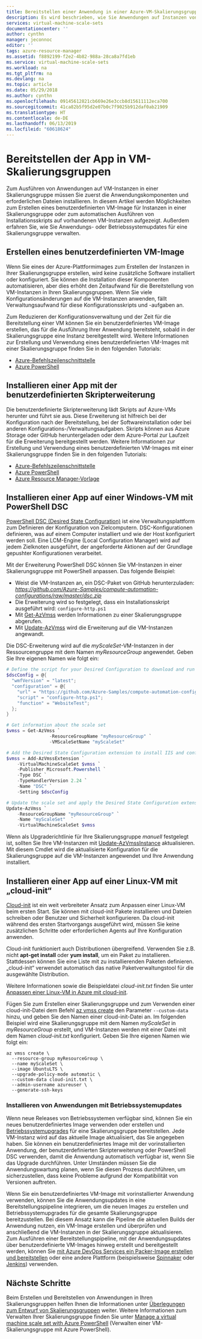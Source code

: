 ```yaml
---
title: Bereitstellen einer Anwendung in einer Azure-VM-Skalierungsgruppe | Microsoft-Dokumentation
description: Es wird beschrieben, wie Sie Anwendungen auf Instanzen von virtuellen Linux- und Windows-Computern in einer Skalierungsgruppe bereitstellen.
services: virtual-machine-scale-sets
documentationcenter: ''
author: cynthn
manager: jeconnoc
editor: ''
tags: azure-resource-manager
ms.assetid: f8892199-f2e2-4b82-988a-28ca8a7fd1eb
ms.service: virtual-machine-scale-sets
ms.workload: na
ms.tgt_pltfrm: na
ms.devlang: na
ms.topic: article
ms.date: 05/29/2018
ms.author: cynthn
ms.openlocfilehash: 09145612821cb669e26e3ccb8d15611112eca700
ms.sourcegitcommit: 41ca82b5f95d2e07b0c7f9025b912daf0ab21909
ms.translationtype: HT
ms.contentlocale: de-DE
ms.lasthandoff: 06/13/2019
ms.locfileid: "60618624"
---
```

# <a name="deploy-your-application-on-virtual-machine-scale-sets"></a>Bereitstellen der App in VM-Skalierungsgruppen

Zum Ausführen von Anwendungen auf VM-Instanzen in einer Skalierungsgruppe müssen Sie zuerst die Anwendungskomponenten und erforderlichen Dateien installieren. In diesem Artikel werden Möglichkeiten zum Erstellen eines benutzerdefinierten VM-Image für Instanzen in einer Skalierungsgruppe oder zum automatischen Ausführen von Installationsskripts auf vorhandenen VM-Instanzen aufgezeigt. Außerdem erfahren Sie, wie Sie Anwendungs- oder Betriebssystemupdates für eine Skalierungsgruppe verwalten.


## <a name="build-a-custom-vm-image"></a>Erstellen eines benutzerdefinierten VM-Image
Wenn Sie eines der Azure-Plattformimages zum Erstellen der Instanzen in Ihrer Skalierungsgruppe erstellen, wird keine zusätzliche Software installiert oder konfiguriert. Sie können die Installation dieser Komponenten automatisieren, aber dies erhöht den Zeitaufwand für die Bereitstellung von VM-Instanzen in Ihren Skalierungsgruppen. Wenn Sie viele Konfigurationsänderungen auf die VM-Instanzen anwenden, fällt Verwaltungsaufwand für diese Konfigurationsskripts und -aufgaben an.

Zum Reduzieren der Konfigurationsverwaltung und der Zeit für die Bereitstellung einer VM können Sie ein benutzerdefiniertes VM-Image erstellen, das für die Ausführung Ihrer Anwendung bereitsteht, sobald in der Skalierungsgruppe eine Instanz bereitgestellt wird. Weitere Informationen zur Erstellung und Verwendung eines benutzerdefinierten VM-Images mit einer Skalierungsgruppe finden Sie in den folgenden Tutorials:

- [Azure-Befehlszeilenschnittstelle](tutorial-use-custom-image-cli.md)
- [Azure PowerShell](tutorial-use-custom-image-powershell.md)


## <a name="already-provisioned"></a>Installieren einer App mit der benutzerdefinierten Skripterweiterung
Die benutzerdefinierte Skripterweiterung lädt Skripts auf Azure-VMs herunter und führt sie aus. Diese Erweiterung ist hilfreich bei der Konfiguration nach der Bereitstellung, bei der Softwareinstallation oder bei anderen Konfigurations-/Verwaltungsaufgaben. Skripts können aus Azure Storage oder GitHub heruntergeladen oder dem Azure-Portal zur Laufzeit für die Erweiterung bereitgestellt werden. Weitere Informationen zur Erstellung und Verwendung eines benutzerdefinierten VM-Images mit einer Skalierungsgruppe finden Sie in den folgenden Tutorials:

- [Azure-Befehlszeilenschnittstelle](tutorial-install-apps-cli.md)
- [Azure PowerShell](tutorial-install-apps-powershell.md)
- [Azure Resource Manager-Vorlage](tutorial-install-apps-template.md)


## <a name="install-an-app-to-a-windows-vm-with-powershell-dsc"></a>Installieren einer App auf einer Windows-VM mit PowerShell DSC
[PowerShell DSC (Desired State Configuration)](https://msdn.microsoft.com/powershell/dsc/overview) ist eine Verwaltungsplattform zum Definieren der Konfiguration von Zielcomputern. DSC-Konfigurationen definieren, was auf einem Computer installiert und wie der Host konfiguriert werden soll. Eine LCM-Engine (Local Configuration Manager) wird auf jedem Zielknoten ausgeführt, der angeforderte Aktionen auf der Grundlage gepushter Konfigurationen verarbeitet.

Mit der Erweiterung PowerShell DSC können Sie VM-Instanzen in einer Skalierungsgruppe mit PowerShell anpassen. Das folgende Beispiel:

- Weist die VM-Instanzen an, ein DSC-Paket von GitHub herunterzuladen: *https://github.com/Azure-Samples/compute-automation-configurations/raw/master/dsc.zip*
- Die Erweiterung wird so festgelegt, dass ein Installationsskript ausgeführt wird: `configure-http.ps1`
- Mit [Get-AzVmss](/powershell/module/az.compute/get-azvmss) werden Informationen zu einer Skalierungsgruppe abgerufen.
- Mit [Update-AzVmss](/powershell/module/az.compute/update-azvmss) wird die Erweiterung auf die VM-Instanzen angewandt.

Die DSC-Erweiterung wird auf die *myScaleSet*-VM-Instanzen in der Ressourcengruppe mit dem Namen *myResourceGroup* angewendet. Geben Sie Ihre eigenen Namen wie folgt ein:

```powershell
# Define the script for your Desired Configuration to download and run
$dscConfig = @{
  "wmfVersion" = "latest";
  "configuration" = @{
    "url" = "https://github.com/Azure-Samples/compute-automation-configurations/raw/master/dsc.zip";
    "script" = "configure-http.ps1";
    "function" = "WebsiteTest";
  };
}

# Get information about the scale set
$vmss = Get-AzVmss `
                -ResourceGroupName "myResourceGroup" `
                -VMScaleSetName "myScaleSet"

# Add the Desired State Configuration extension to install IIS and configure basic website
$vmss = Add-AzVmssExtension `
    -VirtualMachineScaleSet $vmss `
    -Publisher Microsoft.Powershell `
    -Type DSC `
    -TypeHandlerVersion 2.24 `
    -Name "DSC" `
    -Setting $dscConfig

# Update the scale set and apply the Desired State Configuration extension to the VM instances
Update-AzVmss `
    -ResourceGroupName "myResourceGroup" `
    -Name "myScaleSet"  `
    -VirtualMachineScaleSet $vmss
```

Wenn als Upgraderichtlinie für Ihre Skalierungsgruppe *manuell* festgelegt ist, sollten Sie Ihre VM-Instanzen mit [Update-AzVmssInstance](/powershell/module/az.compute/update-azvmssinstance) aktualisieren. Mit diesem Cmdlet wird die aktualisierte Konfiguration für die Skalierungsgruppe auf die VM-Instanzen angewendet und Ihre Anwendung installiert.


## <a name="install-an-app-to-a-linux-vm-with-cloud-init"></a>Installieren einer App auf einer Linux-VM mit „cloud-init“
[Cloud-init](https://cloudinit.readthedocs.io/en/latest/index.html) ist ein weit verbreiteter Ansatz zum Anpassen einer Linux-VM beim ersten Start. Sie können mit cloud-init Pakete installieren und Dateien schreiben oder Benutzer und Sicherheit konfigurieren. Da cloud-init während des ersten Startvorgangs ausgeführt wird, müssen Sie keine zusätzlichen Schritte oder erforderlichen Agents auf Ihre Konfiguration anwenden.

Cloud-init funktioniert auch Distributionen übergreifend. Verwenden Sie z.B. nicht **apt-get install** oder **yum install**, um ein Paket zu installieren. Stattdessen können Sie eine Liste mit zu installierenden Paketen definieren. „cloud-init“ verwendet automatisch das native Paketverwaltungstool für die ausgewählte Distribution.

Weitere Informationen sowie die Beispieldatei *cloud-init.txt* finden Sie unter [Anpassen einer Linux-VM in Azure mit cloud-init](../virtual-machines/linux/using-cloud-init.md).

Fügen Sie zum Erstellen einer Skalierungsgruppe und zum Verwenden einer cloud-init-Datei dem Befehl [az vmss create](/cli/azure/vmss) den Parameter `--custom-data` hinzu, und geben Sie den Namen einer cloud-init-Datei an. Im folgenden Beispiel wird eine Skalierungsgruppe mit dem Namen *myScaleSet* in *myResourceGroup* erstellt, und VM-Instanzen werden mit einer Datei mit dem Namen *cloud-init.txt* konfiguriert. Geben Sie Ihre eigenen Namen wie folgt ein:

```azurecli
az vmss create \
  --resource-group myResourceGroup \
  --name myScaleSet \
  --image UbuntuLTS \
  --upgrade-policy-mode automatic \
  --custom-data cloud-init.txt \
  --admin-username azureuser \
  --generate-ssh-keys
```


### <a name="install-applications-with-os-updates"></a>Installieren von Anwendungen mit Betriebssystemupdates
Wenn neue Releases von Betriebssystemen verfügbar sind, können Sie ein neues benutzerdefiniertes Image verwenden oder erstellen und [Betriebssystemupgrades](virtual-machine-scale-sets-upgrade-scale-set.md) für eine Skalierungsgruppe bereitstellen. Jede VM-Instanz wird auf das aktuelle Image aktualisiert, das Sie angegeben haben. Sie können ein benutzerdefiniertes Image mit der vorinstallierten Anwendung, der benutzerdefinierten Skripterweiterung oder PowerShell DSC verwenden, damit die Anwendung automatisch verfügbar ist, wenn Sie das Upgrade durchführen. Unter Umständen müssen Sie die Anwendungswartung planen, wenn Sie diesen Prozess durchführen, um sicherzustellen, dass keine Probleme aufgrund der Kompatibilität von Versionen auftreten.

Wenn Sie ein benutzerdefiniertes VM-Image mit vorinstallierter Anwendung verwenden, können Sie die Anwendungsupdates in eine Bereitstellungspipeline integrieren, um die neuen Images zu erstellen und Betriebssystemupgrades für die gesamte Skalierungsgruppe bereitzustellen. Bei diesem Ansatz kann die Pipeline die aktuellen Builds der Anwendung nutzen, ein VM-Image erstellen und überprüfen und anschließend die VM-Instanzen in der Skalierungsgruppe aktualisieren. Zum Ausführen einer Bereitstellungspipeline, mit der Anwendungsupdates über benutzerdefinierte VM-Images hinweg erstellt und bereitgestellt werden, können Sie [mit Azure DevOps Services ein Packer-Image erstellen und bereitstellen](/azure/devops/pipelines/apps/cd/azure/deploy-azure-scaleset) oder eine andere Plattform (beispielsweise [Spinnaker](https://www.spinnaker.io/) oder [Jenkins](https://jenkins.io/)) verwenden.


## <a name="next-steps"></a>Nächste Schritte
Beim Erstellen und Bereitstellen von Anwendungen in Ihren Skalierungsgruppen helfen Ihnen die Informationen unter [Überlegungen zum Entwurf von Skalierungsgruppen](virtual-machine-scale-sets-design-overview.md) weiter. Weitere Informationen zum Verwalten Ihrer Skalierungsgruppe finden Sie unter [Manage a virtual machine scale set with Azure PowerShell](virtual-machine-scale-sets-windows-manage.md) (Verwalten einer VM-Skalierungsgruppe mit Azure PowerShell).
